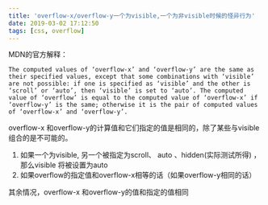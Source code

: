 ```yaml
---
title: 'overflow-x/overflow-y一个为visible,一个为非visible时候的怪异行为'
date: 2019-03-02 17:12:50
tags: [css, overflow]
---
```


MDN的官方解释：

```
The computed values of ‘overflow-x’ and ‘overflow-y’ are the same as their specified values, except that some combinations with ‘visible’ are not possible: if one is specified as ‘visible’ and the other is ‘scroll’ or ‘auto’, then ‘visible’ is set to ‘auto’. The computed value of ‘overflow’ is equal to the computed value of ‘overflow-x’ if ‘overflow-y’ is the same; otherwise it is the pair of computed values of ‘overflow-x’ and ‘overflow-y’. 
```

overflow-x 和overflow-y的计算值和它们指定的值是相同的，除了某些与visible组合的是不可能的。
1. 如果一个为visible, 另一个被指定为scroll、 auto 、hidden(实际测试所得) ，那么visible 将被设置为auto
1. 如果overflow的指定值和overflow-x相等的话（如果overflow-y相同的话）

其余情况，overflow-x 和overflow-y的值和指定的值相同
